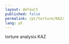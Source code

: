 ```yaml
---
layout: default
published: false
permalink: /pt/torture/KAZ/
lang: pt
---
```


torture analysis KAZ
